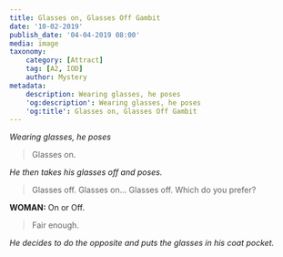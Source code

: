 ```yaml
---
title: Glasses on, Glasses Off Gambit
date: '10-02-2019'
publish_date: '04-04-2019 08:00'
media: image
taxonomy:
    category: [Attract]
    tag: [A2, IOD]
    author: Mystery
metadata:
    description: Wearing glasses, he poses
    'og:description': Wearing glasses, he poses
    'og:title': Glasses on, Glasses Off Gambit
---
```


_Wearing glasses, he poses_

> Glasses on.

_He then takes his glasses off and poses._

> Glasses off. Glasses on... Glasses off. Which do you prefer?

**WOMAN:** On or Off.

> Fair enough.

_He decides to do the opposite and puts the glasses in his coat pocket._